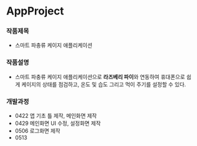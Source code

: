 # AppProject

### 작품제목
- 스마트 파충류 케이지 애플리케이션

### 작품설명
- 스마트 파충류 케이지 애플리케이션으로 **라즈베리 파이**와 연동하여 휴대폰으로 쉽게 케이지의 상태를 점검하고, 온도 및 습도 그리고 먹이 주기를 설정할 수 있다.

### 개발과정
- 0422 앱 기초 틀 제작, 메인화면 제작
- 0429 메인화면 UI 수정, 설정화면 제작
- 0506 로그화면 제작
- 0513 
